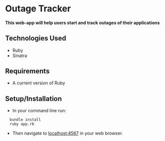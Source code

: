# Outage Tracker

#### This web-app will help users start and track outages of their applications

## Technologies Used

* Ruby
* Sinatra

## Requirements

* A current version of Ruby

## Setup/Installation

* In your command line run:
```
  bundle install
  ruby app.rb
```
* Then navigate to [localhost:4567](http://localhost:4567) in your web browser.
